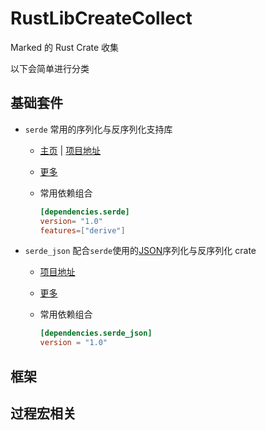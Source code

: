 # RustLibCreateCollect

Marked 的 Rust Crate 收集

以下会简单进行分类

## 基础套件

- `serde` 常用的序列化与反序列化支持库

  - [主页](https://serde.rs/) | [项目地址](https://github.com/serde-rs/serde)
  - [更多](./serde.md)
  - 常用依赖组合

    ```toml
    [dependencies.serde]
    version= "1.0"
    features=["derive"]
    ```

- `serde_json` 配合`serde`使用的[JSON](https://www.json.org/json-en.html)序列化与反序列化 crate

  - [项目地址](https://github.com/serde-rs/json)
  - [更多](./serde_json.md)
  - 常用依赖组合

    ```toml
    [dependencies.serde_json]
    version = "1.0"
    ```

## 框架

## 过程宏相关

